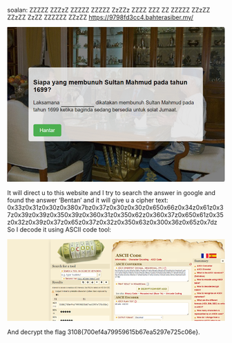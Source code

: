 soalan:
ZZZZZ ZZZzZ ZZZZZ ZZZZZ ZzZZz ZZZZ ZZZ ZZ ZZZZZ ZZzZZ ZZzZZ ZzZZ ZZZZZZ ZZzZZ
https://9798fd3cc4.bahterasiber.my/

![crypto](../screenshots/zzzz.png)

It will direct u to this website and I try to search the answer in google and found the answer ‘Bentan’ and it will give u a cipher text:
0x33z0x31z0x30z0x380x7bz0x37z0x30z0x30z0x650x66z0x34z0x61z0x37z0x39z0x39z0x350x39z0x360x31z0x350x62z0x360x37z0x650x61z0x35z0x32z0x39z0x37z0x65z0x37z0x32z0x350x63z0x300x36z0x65z0x7dz
So I decode it using ASCII code tool:

![!\[alt text\](image.png)](../screenshots/zzzzzz2.png)

And decrypt the flag 3108{700ef4a79959615b67ea5297e725c06e}.